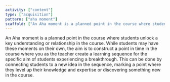 ```yaml
---
activity: ["content"]
type: ["acquisition"]
pattern: ["aha moment"]
scaffold: ["An Aha moment is a planned point in the course where students unlock a key understanding or relationship in the course. While students may have these moments on their own, the aim is to construct a point in time in the course where you as the teacher create a learning sequence for the specific aim of students experiencing a breakthrough. This can be done by connecting students to a new idea in the sequence, marking a point where they level up their knowledge and expertise or discovering something new in the course. "]
---
```


An Aha moment is a planned point in the course where students unlock a key understanding or relationship in the course. While students may have these moments on their own, the aim is to construct a point in time in the course where you as the teacher create a learning sequence for the specific aim of students experiencing a breakthrough. This can be done by connecting students to a new idea in the sequence, marking a point where they level up their knowledge and expertise or discovering something new in the course.
